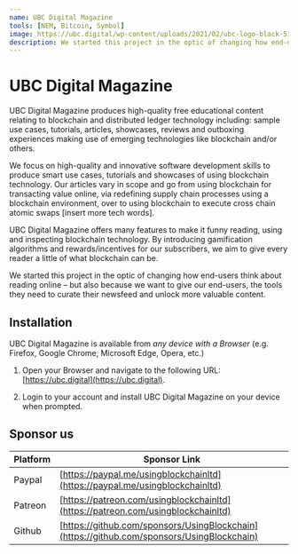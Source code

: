 ```yaml
---
name: UBC Digital Magazine
tools: [NEM, Bitcoin, Symbol]
image: https://ubc.digital/wp-content/uploads/2021/02/ubc-logo-black-512x512-1.png
description: We started this project in the optic of changing how end-users think about reading online – but also because we want to give our end-users, the tools they need to curate their newsfeed and unlock more valuable content.
---
```


# UBC Digital Magazine

UBC Digital Magazine produces high-quality free educational content relating to blockchain and distributed ledger technology including: sample use cases, tutorials, articles, showcases, reviews and outboxing experiences making use of emerging technologies like blockchain and/or others.

We focus on high-quality and innovative software development skills to produce smart use cases, tutorials and showcases of using blockchain technology. Our articles vary in scope and go from using blockchain for transacting value online, via redefining supply chain processes using a blockchain environment, over to using blockchain to execute cross chain atomic swaps [insert more tech words].

UBC Digital Magazine offers many features to make it funny reading, using and inspecting blockchain technology. By introducing gamification algorithms and rewards/incentives for our subscribers, we aim to give every reader a little of what blockchain can be.

We started this project in the optic of changing how end-users think about reading online – but also because we want to give our end-users, the tools they need to curate their newsfeed and unlock more valuable content.

## Installation

UBC Digital Magazine is available from *any device with a Browser* (e.g. Firefox, Google Chrome, Microsoft Edge, Opera, etc.)

1. Open your Browser and navigate to the following URL: [https://ubc.digital](https://ubc.digital).

2. Login to your account and install UBC Digital Magazine on your device when prompted.

## Sponsor us

| Platform | Sponsor Link |
| --- | --- |
| Paypal | [https://paypal.me/usingblockchainltd](https://paypal.me/usingblockchainltd) |
| Patreon | [https://patreon.com/usingblockchainltd](https://patreon.com/usingblockchainltd) |
| Github | [https://github.com/sponsors/UsingBlockchain](https://github.com/sponsors/UsingBlockchain) |
